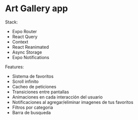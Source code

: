# Art Gallery app

Stack: 
- Expo Router
- React Query
- Context
- React Reanimated
- Async Storage
- Expo Notifications

Features: 
-  Sistema de favoritos
-  Scroll infinito
-  Cacheo de peticiones
-  Transiciones entre pantallas
-  Animaciones en cada interacción del usuario
-  Notificaciones al agregar/eliminar imagenes de tus favoritos
-  Filtros por categoria
-  Barra de busqueda



